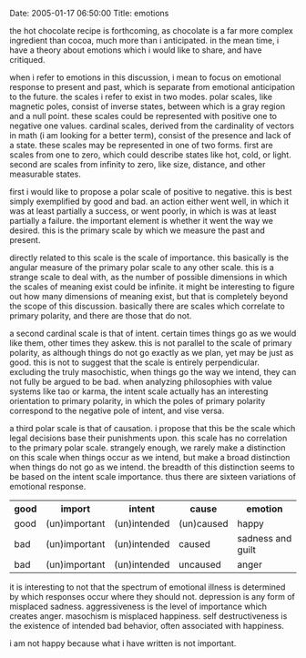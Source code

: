 Date: 2005-01-17 06:50:00
Title: emotions

the hot chocolate recipe is forthcoming, as chocolate is a far more
complex ingredient than cocoa, much more than i anticipated. in the mean
time, i have a theory about emotions which i would like to share, and
have critiqued.

when i refer to emotions in this discussion, i mean to focus on
emotional response to present and past, which is separate from emotional
anticipation to the future. the scales i refer to exist in two modes.
polar scales, like magnetic poles, consist of inverse states, between
which is a gray region and a null point. these scales could be
represented with positive one to negative one values. cardinal scales,
derived from the cardinality of vectors in math (i am looking for a
better term), consist of the presence and lack of a state. these scales
may be represented in one of two forms. first are scales from one to
zero, which could describe states like hot, cold, or light. second are
scales from infinity to zero, like size, distance, and other measurable
states.

first i would like to propose a polar scale of positive to negative.
this is best simply exemplified by good and bad. an action either went
well, in which it was at least partially a success, or went poorly, in
which is was at least partially a failure. the important element is
whether it went the way we desired. this is the primary scale by which we
measure the past and present.

directly related to this scale is the scale of importance. this
basically is the angular measure of the primary polar scale to any other
scale. this is a strange scale to deal with, as the number of possible
dimensions in which the scales of meaning exist could be infinite. it
might be interesting to figure out how many dimensions of meaning exist,
but that is completely beyond the scope of this discussion. basically
there are scales which correlate to primary polarity, and there are
those that do not.

a second cardinal scale is that of intent. certain times things go as we
would like them, other times they askew. this is not parallel to the
scale of primary polarity, as although things do not go exactly as we
plan, yet may be just as good. this is not to suggest that the scale is
entirely perpendicular. excluding the truly masochistic, when things go
the way we intend, they can not fully be argued to be bad. when
analyzing philosophies with value systems like tao or karma, the intent
scale actually has an interesting orientation to primary polarity, in
which the poles of primary polarity correspond to the negative pole of
intent, and vise versa.

a third polar scale is that of causation. i propose that this be the
scale which legal decisions base their punishments upon. this scale has
no correlation to the primary polar scale. strangely enough, we rarely
make a distinction on this scale when things occur as we intend, but
make a broad distinction when things do not go as we intend. the breadth
of this distinction seems to be based on the intent scale importance.
thus there are sixteen variations of emotional response.

<table>
<tr>
  <th>good</th>
  <th>import</th>
  <th>intent</th>
  <th>cause</th>
  <th>emotion</th>
</tr>
<tr>
  <td>good</td>
  <td>(un)important</td>
  <td>(un)intended</td>
  <td>(un)caused</td>
  <td>happy</td>
</tr>
<tr>
  <td>bad</td>
  <td>(un)important</td>
  <td>(un)intended</td>
  <td>caused</td>
  <td>sadness and guilt</td>
</tr>
<tr>
  <td>bad</td>
  <td>(un)important</td>
  <td>(un)intended</td>
  <td>uncaused</td>
  <td>anger</td>
</tr>
</table>

it is interesting to not that the spectrum of emotional illness is
determined by which responses occur where they should not. depression is
any form of misplaced sadness. aggressiveness is the level of importance
which creates anger. masochism is misplaced happiness. self
destructiveness is the existence of intended bad behavior, often
associated with happiness.

i am not happy because what i have written is not important.
